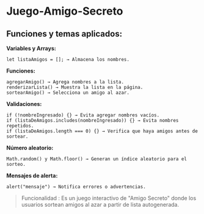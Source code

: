 # Juego-Amigo-Secreto 

<p>

</p>

 ## Funciones y temas aplicados:

**Variables y Arrays:**
```
let listaAmigos = []; → Almacena los nombres.
```
**Funciones:**
```
agregarAmigo() → Agrega nombres a la lista.
renderizarLista() → Muestra la lista en la página.
sortearAmigo() → Selecciona un amigo al azar.
```

**Validaciones:**
```
if (!nombreIngresado) {} → Evita agregar nombres vacíos.
if (listaDeAmigos.includes(nombreIngresado)) {} → Evita nombres repetidos.
if (listaDeAmigos.length === 0) {} → Verifica que haya amigos antes de sortear.
```

**Número aleatorio:**
```
Math.random() y Math.floor() → Generan un índice aleatorio para el sorteo.
```
**Mensajes de alerta:**
```
alert("mensaje") → Notifica errores o advertencias.
```

>Funcionalidad :
Es un juego interactivo de "Amigo Secreto" donde los usuarios sortean amigos al azar a partir de lista autogenerada.
